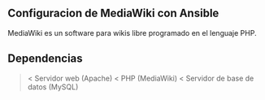 Configuracion de MediaWiki con Ansible 
----------------
MediaWiki es un software para wikis libre programado en el lenguaje PHP.

Dependencias
----------------
>< Servidor web (Apache)
>< PHP (MediaWiki)
>< Servidor de base de datos (MySQL)

